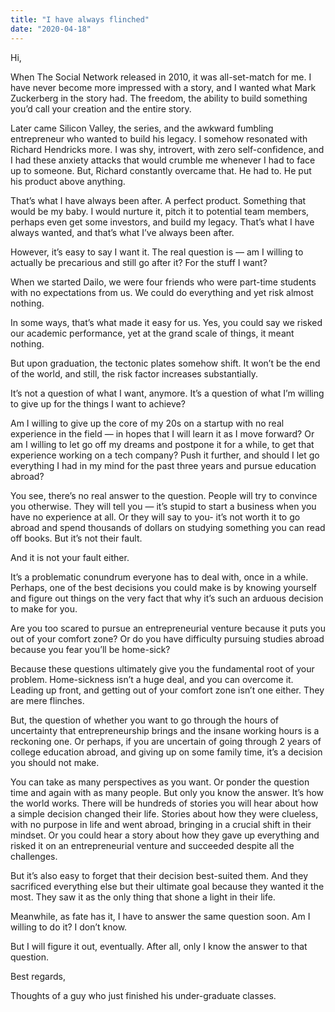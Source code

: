 ```yaml
---
title: "I have always flinched"
date: "2020-04-18"
---
```


Hi,

When The Social Network released in 2010, it was all-set-match for me. I have never become more impressed with a story, and I wanted what Mark Zuckerberg in the story had. The freedom, the ability to build something you’d call your creation and the entire story.

Later came Silicon Valley, the series, and the awkward fumbling entrepreneur who wanted to build his legacy. I somehow resonated with Richard Hendricks more. I was shy, introvert, with zero self-confidence, and I had these anxiety attacks that would crumble me whenever I had to face up to someone. But, Richard constantly overcame that. He had to. He put his product above anything.

That’s what I have always been after. A perfect product. Something that would be my baby. I would nurture it, pitch it to potential team members, perhaps even get some investors, and build my legacy. That’s what I have always wanted, and that’s what I’ve always been after.

However, it’s easy to say I want it. The real question is — am I willing to actually be precarious and still go after it? For the stuff I want?

When we started Dailo, we were four friends who were part-time students with no expectations from us. We could do everything and yet risk almost nothing.

In some ways, that’s what made it easy for us. Yes, you could say we risked our academic performance, yet at the grand scale of things, it meant nothing.

But upon graduation, the tectonic plates somehow shift. It won’t be the end of the world, and still, the risk factor increases substantially.

It’s not a question of what I want, anymore. It’s a question of what I’m willing to give up for the things I want to achieve?

Am I willing to give up the core of my 20s on a startup with no real experience in the field — in hopes that I will learn it as I move forward? Or am I willing to let go off my dreams and postpone it for a while, to get that experience working on a tech company? Push it further, and should I let go everything I had in my mind for the past three years and pursue education abroad?

You see, there’s no real answer to the question. People will try to convince you otherwise. They will tell you — it’s stupid to start a business when you have no experience at all. Or they will say to you- it’s not worth it to go abroad and spend thousands of dollars on studying something you can read off books. But it’s not their fault.

And it is not your fault either.

It’s a problematic conundrum everyone has to deal with, once in a while. Perhaps, one of the best decisions you could make is by knowing yourself and figure out things on the very fact that why it’s such an arduous decision to make for you.

Are you too scared to pursue an entrepreneurial venture because it puts you out of your comfort zone? Or do you have difficulty pursuing studies abroad because you fear you’ll be home-sick?

Because these questions ultimately give you the fundamental root of your problem. Home-sickness isn’t a huge deal, and you can overcome it. Leading up front, and getting out of your comfort zone isn’t one either. They are mere flinches.

But, the question of whether you want to go through the hours of uncertainty that entrepreneurship brings and the insane working hours is a reckoning one. Or perhaps, if you are uncertain of going through 2 years of college education abroad, and giving up on some family time, it’s a decision you should not make.

You can take as many perspectives as you want. Or ponder the question time and again with as many people. But only you know the answer.
It’s how the world works. There will be hundreds of stories you will hear about how a simple decision changed their life. Stories about how they were clueless, with no purpose in life and went abroad, bringing in a crucial shift in their mindset. Or you could hear a story about how they gave up everything and risked it on an entrepreneurial venture and succeeded despite all the challenges.

But it’s also easy to forget that their decision best-suited them. And they sacrificed everything else but their ultimate goal because they wanted it the most. They saw it as the only thing that shone a light in their life.

Meanwhile, as fate has it, I have to answer the same question soon. Am I willing to do it? I don’t know.

But I will figure it out, eventually. After all, only I know the answer to that question.

Best regards,

Thoughts of a guy who just finished his under-graduate classes.
